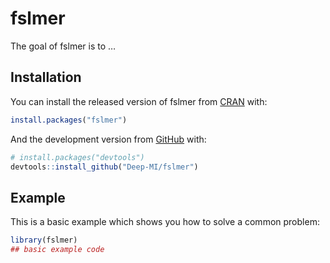 
<!-- README.md is generated from README.Rmd. Please edit that file -->

# fslmer

<!-- badges: start -->

<!-- badges: end -->

The goal of fslmer is to …

## Installation

You can install the released version of fslmer from
[CRAN](https://CRAN.R-project.org) with:

``` r
install.packages("fslmer")
```

And the development version from [GitHub](https://github.com/) with:

``` r
# install.packages("devtools")
devtools::install_github("Deep-MI/fslmer")
```

## Example

This is a basic example which shows you how to solve a common problem:

``` r
library(fslmer)
## basic example code
```

<!-- # lme-r -->

<!-- ## Overview -->

<!-- This project is a port of Freesurfer's Matlab-based LME tools to the R programming language. -->

<!-- Please refer to the original documentation at https://surfer.nmr.mgh.harvard.edu/fswiki/LongitudinalStatistics and https://surfer.nmr.mgh.harvard.edu/fswiki/LinearMixedEffectsModels for an overview and futher information about the software. For the original code, see the original repository at https://github.com/NeuroStats/lme. -->

<!-- If you use these tools in your analysis please cite: -->

<!-- - Bernal-Rusiel J.L., Greve D.N., Reuter M., Fischl B., Sabuncu M.R., 2012. Statistical Analysis of Longitudinal Neuroimage Data with Linear Mixed Effects Models, NeuroImage 66, 249-260, 2012, https://dx.doi.org/10.1016%2Fj.neuroimage.2012.10.065 -->

<!-- - Bernal-Rusiel J.L., Greve D.N., Reuter M., Fischl B., Sabuncu M.R., 2013. Spatiotemporal Linear Mixed Effects Modeling for the Mass-univariate Analysis of Longitudinal Neuroimage Data, NeuroImage 81, 358–370, 2013, https://doi.org/10.1016/j.neuroimage.2013.05.049 -->

<!-- - Reuter M., Schmansky N.J., Rosas H.D., Fischl B, 2012.Within-Subject Template Estimation for Unbiased Longitudinal Image Analysis, NeuroImage 61, 1402-1418, 2012, http://dx.doi.org/10.1016/j.neuroimage.2012.02.084 -->

<!-- ## Installing the program -->

<!-- TODO -->

<!-- ## Running the program -->

<!-- There are two types of analyses that can be done: univariate and mass-univariate.  -->

<!-- ### Univariate analyses -->

<!-- Usually you should already have a longitudinal Qdec table containing the ids, subject ids, time, and demographics. Using Freesurfer's `asegstats2table` and `aparcstats2table` tools, you can directly grab the stats values from the longitudinally processed data in your subjects directory: -->

<!-- ``` -->

<!-- asegstats2table --qdec-long qdec.table.dat -t PATH_TO_QDEC_TABLE/aseg.long.table  -->

<!-- ``` -->

<!-- Load these tables into R: -->

<!-- ```R -->

<!-- aseg <- read.table("PATH_TO_DATA/aseg.long.table", header=True) -->

<!-- qdec <- read.table("PATH_TO_QDEC_TABLE/qdec.table.dat", header=True ) -->

<!-- ``` -->

<!-- For computational efficiency reasons, these tools require the data ordered according to time for each individual (that is, your design matrix needs to have all the repeated assessments for the first subject, then all for the second and so on). Assume that your longitudinal Qdec table contains four columns: "fsid" (image ID), "fsid-base" (subject ID), "time" (time from baseline) and "group"(a binary variable) then you can use the following code: -->

<!-- ```R -->

<!-- # Create a set of auxiliary variables: -->

<!-- # qdec ... ordered assessment variables -->

<!-- # aseg ... ordered aseg table -->

<!-- # Y    ... ordered data  -->

<!-- # ni   ... a matrix with the number of repeated measures for each subject -->

<!-- # Load auxiliary libraries -->

<!-- library(plyr) -->

<!-- # Convert categorical strings into numeric values -->

<!-- qdec["group"] <- factor(qdec$group, labels=c("CN"="1", "AD"="0")) -->

<!-- # Add columns fsid.base and time to the aseg dataframe -->

<!-- aseg["fsid.base"] <- qdec$fsid.base -->

<!-- aseg["time"] <- qdec$time -->

<!-- # Sorts aseg and qdec dataframes first by fsid.base and then by time -->

<!-- aseg <-aseg[order(fsid.base,time),] -->

<!-- qdec <- qdec[order(fsid.base,time),] -->

<!-- # Extract the structure of interest from the aseg dataframe -->

<!-- Y <- aseg$Left.Hippocampus -->

<!-- # Count the number of occurances for each fsid, delete column `x`, and convert  -->

<!-- # to a matrix -->

<!-- ni <- count(qdec$fsid.base)          -->

<!-- ni$x <- NULL -->

<!-- ni <- as.matrix(ni) -->

<!-- ``` -->

<!-- Once you have your ordered data, you need to build your design matrix. As ab example, a simple linear model containing a group by time interaction can be obtained with the following design matrix: -->

<!-- ```R -->

<!-- X <- model.matrix(~time*group, qdec) -->

<!-- ``` -->

<!-- The contrast `[0 0 0 1]` can be used to test the interaction between `group` and `time`, which indicates diverging slopes of thickness changes across time for the two groups:  -->

<!-- ```R -->

<!-- C <- matrix(c(0, 0, 0, 1), 1) -->

<!-- ``` -->

<!-- Estimate the model by using this function: -->

<!-- ```R -->

<!-- stats <- lme_fit_FS(X, Zcols, y, ni) -->

<!-- ``` -->

<!-- Conduct an F-test: -->

<!-- ```R -->

<!-- F_C <- lme_F(stats, C) -->

<!-- ``` -->

<!-- The p-value of the test is in `F_C$pval`. -->

<!-- ## Mass-univariate analyses -->

<!-- # read data -->

<!-- Yin<-lme_openmgh("~/Work/lme/A_data/orig/mass_univariate/lh.50sMCI_vs_50cMCI_long_thickness_sm10.mgh") -->

<!-- Xin<-read.csv("~/Work/lme/A_data/eval/sMCI50_vs_cMCI50.csv") -->

<!-- nin<-read.csv("~/Work/lme/A_data/eval/sMCI50_vs_cMCI50_idx.csv") -->

<!-- lh.sphere<-lme_readsurf("~/Work/freesurfer/subjects/fsaverage/surf/lh.sphere") -->

<!-- lh.cortex<-lme_readlabel("~/Work/freesurfer/subjects/fsaverage/label/lh.cortex.label")[,1] -->

<!-- # prepare data -->

<!-- Y<-t(as.matrix(drop(Yin$x))) -->

<!-- X<-as.matrix(Xin) -->

<!-- Zcols<-c(1,2) -->

<!-- ni<-as.matrix(nin) -->

<!-- maskvtx<-sort(lh.cortex+1) -->

<!-- prs<-12 -->

<!-- maskvtx2<-maskvtx -->

<!-- maskvtx2<-maskvtx2[-which(colSums(Y[,maskvtx2])==0)] -->

<!-- # algorithm with region-growing -->

<!-- timeFitInit<-system.time(outFitInit<-lme_mass_fit_init(X,Zcols,Y,ni,maskvtx=maskvtx2,numcore=prs)) -->

<!-- #outFitEMInit<-lme_mass_fit_EMinit(X,Zcols,Y,ni,maskvtx=maskvtx,numcore=prs) -->

<!-- timeRgGrow<-system.time(outRgGrow<-lme_mass_RgGrow(lh.sphere,outFitInit$Re0,outFitInit$Theta0,maskvtx=maskvtx2,nst=2,prc=95)) -->

<!-- timeFitRgw<-system.time(outFitRgw<-lme_mass_fit_Rgw(X,Zcols,Y,ni,outFitInit$Theta0,outRgGrow$Regions,lh.sphere,prs=prs)) -->

<!-- save(file="~/Work/lme/D_analyses/D2_mass-univariate-rgw/run22/lme_mass_rgw_result_run21.RData",list=c("maskvtx","maskvtx2","timeFitInit","timeFitRgw","timeRgGrow","outFitInit","outRgGrow","outFitRgw","ni","prs","X","Xin","Zcols")) -->
